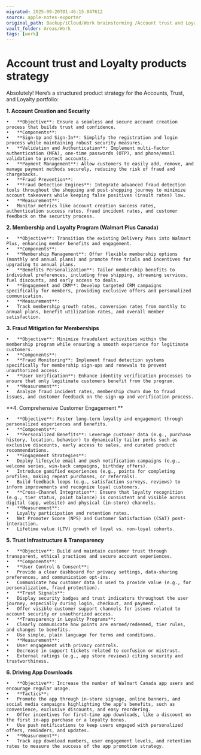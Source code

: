 ```yaml
---
migrated: 2025-09-20T01:46:15.847612
source: apple-notes-exporter
original_path: Backup/iCloud/Work brainstorming /Account trust and Loyalty products strategy.md
vault_folder: Areas/Work
tags: [work]
---
```

# Account trust and Loyalty products strategy

Absolutely! Here’s a structured product strategy for the Accounts, Trust, and Loyalty portfolio:

**1. Account Creation and Security**

	•	**Objective**: Ensure a seamless and secure account creation process that builds trust and confidence.
	•	**Components**:
	•	**Sign-Up and Sign-In**: Simplify the registration and login process while maintaining robust security measures.
	•	**Validation and Authentication**: Implement multi-factor authentication (MFA), one-time passwords (OTP), and phone/email validation to protect accounts.
	•	**Payment Management**: Allow customers to easily add, remove, and manage payment methods securely, reducing the risk of fraud and chargebacks.
	•	**Fraud Prevention**:
	•	**Fraud Detection Engines**: Integrate advanced fraud detection tools throughout the shopping and post-shopping journey to minimize account takeovers while keeping false positives (insult rates) low.
	•	**Measurement**:
	•	Monitor metrics like account creation success rates, authentication success rates, fraud incident rates, and customer feedback on the security process.

**2. Membership and Loyalty Program (Walmart Plus Canada)**

	•	**Objective**: Transition the existing Delivery Pass into Walmart Plus, enhancing member benefits and engagement.
	•	**Components**:
	•	**Membership Management**: Offer flexible membership options (monthly and annual plans) and promote free trials and incentives for upgrading to annual plans.
	•	**Benefits Personalization**: Tailor membership benefits to individual preferences, including free shipping, streaming services, fuel discounts, and early access to deals.
	•	**Engagement and CRM**: Develop targeted CRM campaigns specifically for members, providing exclusive offers and personalized communication.
	•	**Measurement**:
	•	Track membership growth rates, conversion rates from monthly to annual plans, benefit utilization rates, and overall member satisfaction.

**3. Fraud Mitigation for Memberships**

	•	**Objective**: Minimize fraudulent activities within the membership program while ensuring a smooth experience for legitimate customers.
	•	**Components**:
	•	**Fraud Monitoring**: Implement fraud detection systems specifically for membership sign-ups and renewals to prevent unauthorized access.
	•	**User Verification**: Enhance identity verification processes to ensure that only legitimate customers benefit from the program.
	•	**Measurement**:
	•	Analyze fraud incident rates, membership churn due to fraud issues, and customer feedback on the sign-up and verification process.

**4. Comprehensive Customer Engagement **

	•	**Objective**: Foster long-term loyalty and engagement through personalized experiences and benefits.
	•	**Components**:
	•	**Personalized Benefits**: Leverage customer data (e.g., purchase history, location, behavior) to dynamically tailor perks such as exclusive discounts, early access to sales, and curated product recommendations.
	•	**Engagement Strategies**:
	•	Deploy lifecycle email and push notification campaigns (e.g., welcome series, win-back campaigns, birthday offers).
	•	Introduce gamified experiences (e.g., points for completing profiles, making repeat purchases, or referrals).
	•	Build feedback loops (e.g., satisfaction surveys, reviews) to inform improvements and recognize loyal customers.
	•	**Cross-Channel Integration**: Ensure that loyalty recognition (e.g., tier status, point balance) is consistent and visible across digital (app, website) and physical (in-store) channels.
	•	**Measurement**:
	•	Loyalty participation and retention rates.
	•	Net Promoter Score (NPS) and Customer Satisfaction (CSAT) post-interaction.
	•	Lifetime value (LTV) growth of loyal vs. non-loyal cohorts.

**5. Trust Infrastructure & Transparency**

	•	**Objective**: Build and maintain customer trust through transparent, ethical practices and secure account experiences.
	•	**Components**:
	•	**User Control & Consent**:
	•	Provide a clear dashboard for privacy settings, data-sharing preferences, and communication opt-ins.
	•	Communicate how customer data is used to provide value (e.g., for personalization, fraud protection).
	•	**Trust Signals**:
	•	Display security badges and trust indicators throughout the user journey, especially during login, checkout, and payment.
	•	Offer visible customer support channels for issues related to account security or unauthorized access.
	•	**Transparency in Loyalty Programs**:
	•	Clearly communicate how points are earned/redeemed, tier rules, and changes to benefits.
	•	Use simple, plain language for terms and conditions.
	•	**Measurement**:
	•	User engagement with privacy controls.
	•	Decrease in support tickets related to confusion or mistrust.
	•	External ratings (e.g., app store reviews) citing security and trustworthiness.

**6. Driving App Downloads**

	•	**Objective**: Increase the number of Walmart Canada app users and encourage regular usage.
	•	**Tactics**:
	•	Promote the app through in-store signage, online banners, and social media campaigns highlighting the app’s benefits, such as convenience, exclusive discounts, and easy reordering.
	•	Offer incentives for first-time app downloads, like a discount on the first in-app purchase or a loyalty bonus.
	•	Use push notifications to keep users engaged with personalized offers, reminders, and updates.
	•	**Measurement**:
	•	Track app download numbers, user engagement levels, and retention rates to measure the success of the app promotion strategy.
